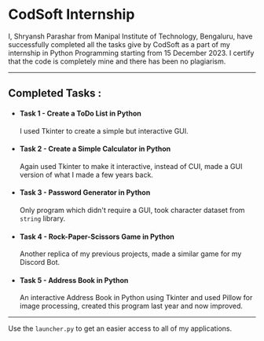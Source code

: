 # CodSoft Internship
I, Shryansh Parashar from Manipal Institute of Technology, Bengaluru, have successfully completed all the tasks give by CodSoft as a part of my internship in Python Programming starting from 15 December 2023.
I certify that the code is completely mine and there has been no plagiarism.

---

## Completed Tasks :
- #### Task 1 - Create a ToDo List in Python<br>
  I used Tkinter to create a simple but interactive GUI.

- #### Task 2 - Create a Simple Calculator in Python<br>
  Again used Tkinter to make it interactive, instead of CUI, made a GUI version of what I made a few years back.

- #### Task 3 - Password Generator in Python<br>
  Only program which didn't require a GUI, took character dataset from `string` library.

- #### Task 4 - Rock-Paper-Scissors Game in Python<br>
  Another replica of my previous projects, made a similar game for my Discord Bot.

- #### Task 5 - Address Book in Python<br>
  An interactive Address Book in Python using Tkinter and used Pillow for image processing, created this program last year and now improved.

---

Use the `launcher.py` to get an easier access to all of my applications.
